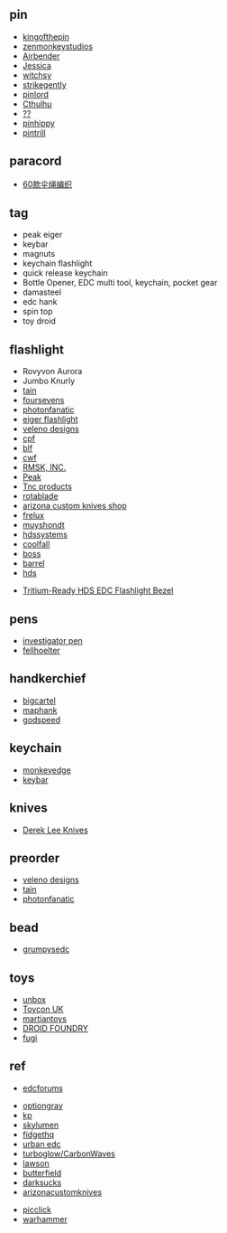 
## pin

+ [kingofthepin](https://kingofthepin.com/)
+ [zenmonkeystudios](https://www.zenmonkeystudios.com/collections/all)
+ [Airbender](https://kolorspun.com/collections/limited-stock-pins)
+ [Jessica](https://www.pinunion.com/product-category/jessica-rabbit/)
+ [witchsy](https://www.witchsy.com/pins-and-patches/lapel-pins/page-26/)
+ [strikegently](https://www.strikegently.co)
+ [pinlord](https://www.pinlordshop.com/)
+ [Cthulhu](https://www.necronomiconpopup.com/)
+ [??](https://comeinpce.com/collections)
+ [pinhippy](http://pinhippy.com/fun-stuff/?sort=featured&page=8)
+ [pintrill](https://www.pintrill.com/collections/all-categories)


## paracord
+ [60款伞绳编织](http://www.360doc.com/content/16/1229/01/16156855_618553052.shtml)


## tag

+ peak eiger
+ keybar
+ magnuts
+ keychain flashlight
+ quick release keychain
+ Bottle Opener, EDC multi tool, keychain, pocket gear 
+ damasteel
+ edc hank
+ spin top
+ toy droid

## flashlight

+ Rovyvon Aurora 
+ Jumbo Knurly
+ [tain](https://www.arizonacustomknives.com/knives-by-maker/tain-flashlights.html)
+ [foursevens](https://gallantry.com/collections/foursevens)
+ [photonfanatic](http://photonfanatic.com/GroovyFS.html)
+ [eiger flashlight](https://gallantry.com/products/peak-led-solutions-eiger-flashlight-stainless-steel)
+ [veleno designs](http://www.velenodesigns.com/)
+ [cpf](http://www.candlepowerforums.com)
+ [blf](http://budgetlightforum.com/)
+ [cwf](https://www.cwfcustomflashlights.com/)
+ [RMSK, INC.](https://em-mgt.com/newsite/tnc-flashlights/)
+ [Peak](http://peakledsolutions.net/)
+ [Tnc products](https://ogazent.com/store/)
+ [rotablade](https://rotablade.myshopify.com/collections/rotablade-vision)
+ [arizona custom knives shop](https://www.arizonacustomknives.com/catalogsearch/result/index/?p=1&q=flashlight)
+ [frelux](https://frelux.com/collections)
+ [muyshondt](https://shop.muyshondt.net/collections)
+ [hdssystems](https://www.hdssystems.com/)
+ [coolfall](http://www.coolfall.com/)
+ [boss](https://www.oveready.com)
+ [barrel](https://www.barrelflashlights.com/)
+ [hds](https://www.hdssystems.com)
<!-- flashlight parts -->
+ [Tritium-Ready HDS EDC Flashlight Bezel](https://yourlittlecncshop.com/products/tritium-ready-hds-edc-flashlight-bezel)

## pens
+ [investigator pen](https://www.rickhindererknives.com/product-category/rick-hinderer-pens/rick-hinderer-investigator-pens/)
+ [fellhoelter](https://fellhoelter.com/product-category/fellhoelter-pens/)

## handkerchief
+ [bigcartel](https://hanksbyhank.bigcartel.com/category/edc-hanks)
+ [maphank](https://www.imgrum.pw/tag/maphank)
+ [godspeed](http://www.godspeedtactical.com/gjsveh8lj6im0bfu9h6p4j1rhoots0)

## keychain
+ [monkeyedge](https://www.monkeyedge.com/Monkey-Edge-Misc-Gear-s/162.htm)
+ [keybar](https://www.keybar.us/product-category/all-keybars/)

## knives
+ [Derek Lee Knives](https://derekleeknives.com/)

## preorder
+ [veleno designs](http://www.velenodesigns.com/)
+ [tain](https://www.arizonacustomknives.com/knives-by-maker/tain-flashlights.html)
+ [photonfanatic](http://photonfanatic.com/GroovyFS.html)

## bead
+ [grumpysedc](https://www.grumpysedc.com/products)

## toys
+ [unbox](http://store.unboxindustries.info/products)
+ [Toycon UK](http://www.toyconuk.com/)
+ [martiantoys](https://martiantoys.com/collections/designer-vinyl)
+ [DROID FOUNDRY](https://insta-stalker.com/profile/bensmatt9090/)
+ [fugi](https://fugi.me)

## ref
<!-- forums -->
+ [edcforums](https://www.edcforums.com/forums/keychain-tools.81/)
<!--edc shop -->
+ [optiongray](https://www.optiongray.com/flashlights/)
+ [kp](http://www.kpgears.com/)
+ [skylumen](https://skylumen.com)
+ [fidgethq](https://fidgethq.com/collections)
+ [urban edc](https://urbanedcsupply.com/collections/all-available)
+ [turboglow/CarbonWaves](https://carbonwaves.nl/product-category/turboglow/)
+ [lawson](https://www.jllawsonco.com/collections/in-stock)
+ [butterfield](https://www.butterfield-machine.com/collections/frontpage)
+ [darksucks](https://darksucks.com)
+ [arizonacustomknives](https://www.arizonacustomknives.com)
<!-- other -->
+ [picclick](https://picclick.com/Collectibles/Knives-Swords-Blades/?q=titanium)
+ [warhammer](https://warhammer-crafts.ru/)



